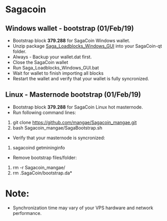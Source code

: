 # Sagacoin
## Windows wallet - bootstrap (01/Feb/19)
- Bootstrap block **379.288** for SagaCoin Windows wallet.
- Unzip package [Saga_Loadblocks_Windows_GUI](https://drive.google.com/file/d/1CeQRWmOw31B1e1rTru07GTJwzfnNYdNP/view?usp=sharing) into your SagaCoin-qt folder.
- Always - Backup your wallet.dat first.
- Close the SagaCoin wallet
- Run Saga_Loadblocks_Windows_GUI.bat
- Wait for wallet to finish importing all blocks
- Restart the wallet and verify that your wallet is fully syncronized.

## Linux - Masternode bootstrap (01/Feb/19)
- Bootstrap block **379.288** for SagaCoin Linux hot masternode.
- Run following command lines:
1. git clone https://github.com/mangae/Sagacoin_mangae.git
2. bash Sagacoin_mangae/SagaBootstrap.sh
- Verify that your masternode is syncronized:
1. sagacoind getmininginfo
- Remove bootstrap files/folder:
1. rm -r Sagacoin_mangae/
2. rm .SagaCoin/bootstrap.da*

# Note:
- Synchronization time may vary of your VPS hardware and network performance.
